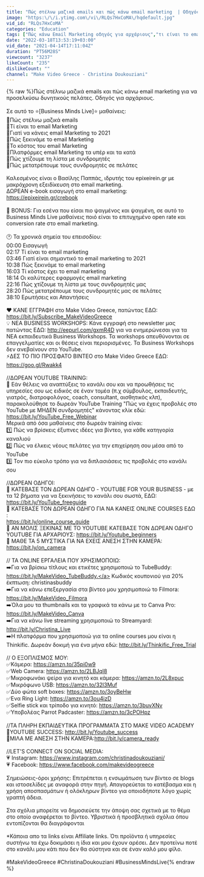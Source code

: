 ```yaml
---
title: "Πώς στέλνω μαζικά emails και πώς κάνω email marketing  | Oδηγός για αρχάριους | Business Minds Live"
image: "https:\/\/i.ytimg.com\/vi\/RLQs7HxCoMA\/hqdefault.jpg"
vid_id: "RLQs7HxCoMA"
categories: "Education"
tags: ["Πώς κάνω Email Marketing οδηγός για αρχάριους","τι είναι το email marketing","πώς κάνω email marketing"]
date: "2022-03-18T13:53:19+03:00"
vid_date: "2021-04-14T17:11:04Z"
duration: "PT56M28S"
viewcount: "3237"
likeCount: "235"
dislikeCount: ""
channel: "Make Video Greece - Christina Doukouziani"
---
```

{% raw %}Πώς στέλνω μαζικά emails και πώς κάνω email marketing για να προσελκύσω δυνητικούς πελάτες. Oδηγός για αρχάριους.<br /><br />Σε αυτό το ⭐[Business Minds Live]⭐ μαθαίνεις:<br />🔹Πώς στέλνω μαζικά emails<br />🔹Τί είναι το email Marketing<br />🔹Γιατί να κάνεις email Marketing το 2021<br />🔹Πώς ξεκινάμε το email Marketing<br />🔹Το κόστος του email Marketing<br />🔹Πλατφόρμες email Marketing τα υπέρ και τα κατά<br />🔹Πώς χτίζουμε τη λίστα με συνδρομητές<br />🔹Πώς μετατρέπουμε τους συνδρομητές σε πελάτες<br /><br />Καλεσμένος είναι ο Βασίλης Παππάς, ιδρυτής του epixeirein.gr με μακρόχρονη εξειδίκευση στο email marketing.<br />ΔΩΡΕΑΝ e-book εισαγωγή στο email marketing: <a rel="nofollow" target="blank" href="https://epixeirein.gr/crebook">https://epixeirein.gr/crebook</a><br /><br />🎁 BONUS: Για εσένα που είσαι πιο ψαγμένος και ψαγμένη, σε αυτό το Business Minds Live μαθαίνεις ποιό είναι το επιτυχημένο open rate και conversion rate στο email marketing. <br /><br />🕐 Τα χρονικά σημεία του επεισοδίου:<br />00:00​​​​ Εισαγωγή<br />02:17 Τί είναι το email marketing<br />03:46 Γιατί είναι σημαντικό το email marketing το 2021<br />10:38 Πώς ξεκινάμε το email marketing<br />16:03 Τί κόστος έχει το email marketing<br />18:14 Οι καλύτερες εφαρμογές email marketing<br />22:16 Πώς χτίζουμε τη λίστα με τους συνδρομητές μας<br />28:20 Πώς μετατρέπουμε τους συνδρομητές μας σε πελάτες<br />38:10 Ερωτήσεις και Απαντήσεις<br /><br />❤️ ΚΑΝΕ ΕΓΓΡΑΦΗ στο Make Video Greece, πατώντας ΕΔΩ: <a rel="nofollow" target="blank" href="https://bit.ly/Subscribe_MakeVideoGreece">https://bit.ly/Subscribe_MakeVideoGreece</a><br />💡 NEA BUSINESS WORKSHOPS: Κάνε εγγραφή στο newsletter μας πατώντας ΕΔΩ: <a rel="nofollow" target="blank" href="http://eepurl.com/gxmR4D">http://eepurl.com/gxmR4D</a> για να ενημερώνεσαι για τα ΝΕΑ εκπαιδευτικά Business Workshops. Τα workshops απευθύνονται σε επαγγελματίες και οι θέσεις είναι περιορισμένες. Τα Business Workshops δεν ανεβαίνουν στο YouTube. <br />⚡ΔΕΣ ΤΟ ΠΙΟ ΠΡΟΣΦΑΤΟ ΒΙΝΤΕΟ στο Make Video Greece ΕΔΩ: <a rel="nofollow" target="blank" href="https://goo.gl/Rwakk4">https://goo.gl/Rwakk4</a><br /><br />//ΔΩΡΕΑΝ YOUTUBE TRAINING:<br />🛑 Εάν θέλεις να αναπτύξεις το κανάλι σου και να προωθήσεις τις υπηρεσίες σου ως ειδικός σε έναν τομέα (π.χ σύμβουλος, εκπαιδευτής, γιατρός, διατροφολόγος, coach, consultant, αισθητικός κλπ), παρακολούθησε το δωρεάν YouTube Training  &quot;Πώς να έχεις προβολές στο YouTube με ΜΗΔΕΝ συνδρομητές&quot; κάνοντας κλίκ εδώ: <a rel="nofollow" target="blank" href="https://bit.ly/YouTube_Free_Webinar">https://bit.ly/YouTube_Free_Webinar</a><br />Μερικά από όσα μαθαίνεις στο δωρεάν training είναι:<br />1️⃣ Πώς να βρίσκεις έξυπνες ιδέες για βίντεο, για κάθε κατηγορία καναλιού<br />2️⃣ Πώς να έλκεις νέους πελάτες για την επιχείρηση σου μέσα από το YouTube<br />3️⃣ Τον πιο εύκολο τρόπο για να διπλασιάσεις τις προβολές στο κανάλι σου<br /><br />//ΔΩΡΕΑΝ ΟΔΗΓΟΙ:<br />📙 ΚΑΤΕΒΑΣΕ ΤΟΝ ΔΩΡΕΑΝ ΟΔΗΓΟ - YOUTUBE FOR YOUR BUSINESS - με τα 12 βήματα για να ξεκινήσεις το κανάλι σου σωστά, ΕΔΩ: <a rel="nofollow" target="blank" href="https://bit.ly/YouTube_freeguide">https://bit.ly/YouTube_freeguide</a> <br />📙 ΚΑΤΕΒΑΣΕ ΤΟΝ ΔΩΡΕΑΝ ΟΔΗΓΟ ΓΙΑ ΝΑ ΚΑΝΕΙΣ ONLINE COURSES ΕΔΩ : <br /><a rel="nofollow" target="blank" href="https://bit.ly/online_course_guide">https://bit.ly/online_course_guide</a> <br />📙 ΑΝ ΜΟΛΙΣ ΞΕΚΙΝΑΣ ΜΕ ΤΟ YOUTUBE ΚΑΤΕΒΑΣΕ ΤΟΝ ΔΩΡΕΑΝ ΟΔΗΓΟ YOUTUBE ΓΙΑ ΑΡΧΑΡΙΟΥΣ: <a rel="nofollow" target="blank" href="https://bit.ly/Youtube_beginners">https://bit.ly/Youtube_beginners</a> <br />📙 ΜΑΘΕ ΤΑ 5 ΜΥΣΤΙΚΑ ΓΙΑ ΝΑ ΕΧΕΙΣ ΑΝΕΣΗ ΣΤΗΝ ΚΑΜΕΡΑ: <a rel="nofollow" target="blank" href="https://bit.ly/on_camera">https://bit.ly/on_camera</a> <br /><br />// ΤΑ ONLINE ΕΡΓΑΛΕΙΑ ΠΟΥ ΧΡΗΣΙΜΟΠΟΙΩ:<br />➡️Για να βρίσκω τίτλους και ετικέτες χρησιμοποιώ το TubeBuddy: <a rel="nofollow" target="blank" href="https://bit.ly/MakeVideo_TubeBuddy.">https://bit.ly/MakeVideo_TubeBuddy.</a> Κωδικός κουπονιού για 20% έκπτωση: christinasbuddy<br />➡️Για να κάνω επεξεργασία στα βίντεο μου χρησιμοποιώ το Filmora: <a rel="nofollow" target="blank" href="https://bit.ly/MakeVideo_Filmora">https://bit.ly/MakeVideo_Filmora</a><br />➡️Όλα μου τα thumbnails και τα  γραφικά τα κάνω με το Canva Pro: <a rel="nofollow" target="blank" href="https://bit.ly/MakeVideo_Canva">https://bit.ly/MakeVideo_Canva</a><br />➡️Για να κάνω live streaming χρησιμοποιώ το Streamyard: <a rel="nofollow" target="blank" href="http://bit.ly/Christina_Live">http://bit.ly/Christina_Live</a><br />➡️Η πλατφόρμα που χρησιμοποιώ για τα online courses μου είναι η Thinkific. Δωρεάν δοκιμή για ένα μήνα εδώ: <a rel="nofollow" target="blank" href="http://bit.ly/Thinkific_Free_Trial">http://bit.ly/Thinkific_Free_Trial</a><br /><br />// O ΕΞΟΠΛΙΣΜΟΣ ΜΟΥ:<br />✅Κάμερα: <a rel="nofollow" target="blank" href="https://amzn.to/35pi0w9">https://amzn.to/35pi0w9</a><br />✅Web Camera: <a rel="nofollow" target="blank" href="https://amzn.to/2LBJqI8">https://amzn.to/2LBJqI8</a><br />✅Μικροφωνάκι ψείρα για κινητό και κάμερα: <a rel="nofollow" target="blank" href="https://amzn.to/2L8xpuc">https://amzn.to/2L8xpuc</a><br />✅Μικρόφωνο USB: <a rel="nofollow" target="blank" href="https://amzn.to/32l3Muf">https://amzn.to/32l3Muf</a><br />✅Δύο φώτα soft boxes: <a rel="nofollow" target="blank" href="https://amzn.to/3oyBeHw">https://amzn.to/3oyBeHw</a><br />✅Ενα Ring Light: <a rel="nofollow" target="blank" href="https://amzn.to/3ou4izD">https://amzn.to/3ou4izD</a><br />✅Selfie stick και τρίποδο για κινητό: <a rel="nofollow" target="blank" href="https://amzn.to/3buvXNv">https://amzn.to/3buvXNv</a><br />✅Υποβολέας Parrot Padcaster: <a rel="nofollow" target="blank" href="https://amzn.to/3cPOHpz">https://amzn.to/3cPOHpz</a><br /><br />//TA ΠΛΗΡΗ ΕΚΠΑΙΔΕΥΤΙΚΑ ΠΡΟΓΡΑΜΜΑΤΑ ΣΤΟ MAKE VIDEO ACADEMY<br />🚀YOUTUBE SUCCESS: <a rel="nofollow" target="blank" href="http://bit.ly/Youtube_success">http://bit.ly/Youtube_success</a><br />🚀ΜΙΛΑ ΜΕ ΑΝΕΣΗ ΣΤΗΝ ΚΑΜΕΡΑ:<a rel="nofollow" target="blank" href="http://bit.ly/camera_ready">http://bit.ly/camera_ready</a><br /><br />//LET'S CONNECT ON SOCIAL MEDIA:<br />💗 Instagram: <a rel="nofollow" target="blank" href="https://www.instagram.com/christinadoukouziani/">https://www.instagram.com/christinadoukouziani/</a><br />💗 Facebook: <a rel="nofollow" target="blank" href="https://www.facebook.com/makevideogreece">https://www.facebook.com/makevideogreece</a><br /><br />Σημειώσεις-όροι χρήσης: Επιτρέπεται η ενσωμάτωση των βίντεο σε blogs και ιστοσελίδες με αναφορά στην πηγή. Απαγορεύεται το κατέβασμα και η χρήση αποσπασμάτων ή ολόκληρων βίντεο για οποιοδήποτε λόγο χωρίς γραπτή άδεια.<br /><br />Στα σχόλια μπορείτε να δημοσιεύετε την άποψη σας σχετικά με το θέμα στο οποίο αναφέρεται το βίντεο. Υβριστικά ή προσβλητικά σχόλια όπου εντοπίζονται θα διαγράφονται <br /><br />*Κάποια απο τα links είναι Affiliate links. Ότι προϊόντα ή υπηρεσίες συστήνω τα έχω δοκιμάσει η ίδια και μου έχουν αρέσει. Δεν προτείνω ποτέ στο κανάλι μου κάτι που δεν θα σύστηνα και σε έναν καλό μου φίλο.<br /><br />#MakeVideoGreece #ChristinaDoukouziani #BusinessMindsLive{% endraw %}
